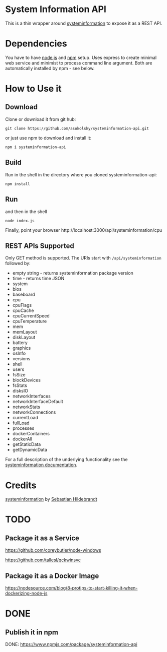 # System Information API
This is a thin wrapper around [systeminformation](https://www.npmjs.com/package/systeminformation) to expose it as a REST API.

# Dependencies
You have to have [node.js](https://nodejs.org/en/) and [npm](https://www.npmjs.com/) setup. Uses express to create minimal web service and minimist to process command line argument.  Both are automatically installed by npm - see below.

# How to Use it

## Download

Clone or download it from git hub:

```git clone https://github.com/asokolsky/systeminformation-api.git```

or just use npm to download and install it:

```npm i systeminformation-api```

## Build
Run in the shell in the directory where you cloned systeminformation-api:

```npm install```

## Run
and then in the shell

```node index.js```

Finally, point your browser
http://localhost:3000/api/systeminformation/cpu

## REST APIs Supported

Only GET method is supported.   The URIs start with ```/api/systeminformation``` followed by:

- empty string - returns systeminformation package version
- time - returns time JSON
- system
- bios
- baseboard
- cpu
- cpuFlags
- cpuCache
- cpuCurrentSpeed
- cpuTemperature
- mem
- memLayout
- diskLayout
- battery
- graphics
- osInfo
- versions
- shell
- users
- fsSize
- blockDevices
- fsStats
- disksIO
- networkInterfaces
- networkInterfaceDefault
- networkStats
- networkConnections
- currentLoad
- fullLoad
- processes
- dockerContainers
- dockerAll
- getStaticData
- getDynamicData

For a full description of the underlying functionality see the [systeminformation documentation](https://www.npmjs.com/package/systeminformation).


# Credits
[systeminformation](https://www.npmjs.com/package/systeminformation)
 by [Sebastian Hildebrandt](https://github.com/sebhildebrandt)

# TODO

## Package it as a Service
https://github.com/coreybutler/node-windows

https://github.com/tallesl/qckwinsvc

## Package it as a Docker Image
https://nodesource.com/blog/8-protips-to-start-killing-it-when-dockerizing-node-js

# DONE
## Publish it in npm
DONE: https://www.npmjs.com/package/systeminformation-api
